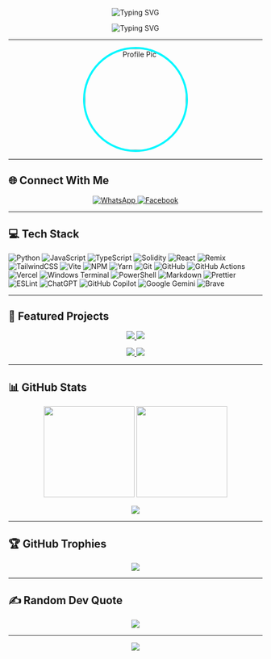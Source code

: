 <!-- HEADER -->
<p align="center">
  <img src="https://readme-typing-svg.demolab.com?font=Bungee&weight=900&size=72&pause=1000&color=00F7FF&center=true&vCenter=true&width=1000&height=132&lines=Mystery-CLI" alt="Typing SVG" />
</p>

<p align="center">
  <img src="https://readme-typing-svg.demolab.com?font=Mozilla+Headline&weight=500&size=45&pause=1000&center=true&vCenter=true&width=1000&height=100&lines=Back-End+Developer;Smart+Contract+Engineer;Building+Seamless+UI;Decentralized+Magic%E2%9A%A1" alt="Typing SVG" />
</p>

---

<!-- PROFILE IMAGE -->
<p align="center">
  <img src="https://avatars.githubusercontent.com/u/233705094?s=400&u=c2bf2327d0419d305ff6e04eec879e74d3d58edc&v=4" 
       alt="Profile Pic" 
       width="200" 
       style="border-radius:50%; border:4px solid #00F7FF;" />
</p>

---


## 🌐 Connect With Me
<p align="center">
  <a href="https://wa.me/qr/PNNCQAOB4GIII1">
    <img alt="WhatsApp" src="https://img.shields.io/badge/WhatsApp-25D366?style=for-the-badge&logo=whatsapp&logoColor=white"/>
  </a>
  <a href="https://www.facebook.com/MperoAce">
    <img alt="Facebook" src="https://img.shields.io/badge/Facebook-%231877F2.svg?style=for-the-badge&logo=Facebook&logoColor=white"/>
  </a>
</p>

---

## 💻 Tech Stack
![Python](https://img.shields.io/badge/python-%2314354C.svg?style=for-the-badge&logo=python&logoColor=white)
![JavaScript](https://img.shields.io/badge/javascript-%23323330.svg?style=for-the-badge&logo=javascript&logoColor=%23F7DF1E)
![TypeScript](https://img.shields.io/badge/typescript-%23007ACC.svg?style=for-the-badge&logo=typescript&logoColor=white)
![Solidity](https://img.shields.io/badge/Solidity-%23363636.svg?style=for-the-badge&logo=solidity&logoColor=white)
![React](https://img.shields.io/badge/react-%2320232a.svg?style=for-the-badge&logo=react&logoColor=%2361DAFB)
![Remix](https://img.shields.io/badge/remix-%23000.svg?style=for-the-badge&logo=remix&logoColor=white)
![TailwindCSS](https://img.shields.io/badge/tailwindcss-%2338B2AC.svg?style=for-the-badge&logo=tailwind-css&logoColor=white)
![Vite](https://img.shields.io/badge/vite-%23646CFF.svg?style=for-the-badge&logo=vite&logoColor=white)
![NPM](https://img.shields.io/badge/NPM-%23CB3837.svg?style=for-the-badge&logo=npm&logoColor=white)
![Yarn](https://img.shields.io/badge/yarn-%232C8EBB.svg?style=for-the-badge&logo=yarn&logoColor=white)
![Git](https://img.shields.io/badge/git-%23F05033.svg?style=for-the-badge&logo=git&logoColor=white)
![GitHub](https://img.shields.io/badge/github-%23121011.svg?style=for-the-badge&logo=github&logoColor=white)
![GitHub Actions](https://img.shields.io/badge/github%20actions-%232671E5.svg?style=for-the-badge&logo=githubactions&logoColor=white)
![Vercel](https://img.shields.io/badge/vercel-%23000000.svg?style=for-the-badge&logo=vercel&logoColor=white)
![Windows Terminal](https://img.shields.io/badge/Windows%20Terminal-%234D4D4D.svg?style=for-the-badge&logo=windows-terminal&logoColor=white)
![PowerShell](https://img.shields.io/badge/PowerShell-%235391FE.svg?style=for-the-badge&logo=powershell&logoColor=white)
![Markdown](https://img.shields.io/badge/markdown-%23000000.svg?style=for-the-badge&logo=markdown&logoColor=white)
![Prettier](https://img.shields.io/badge/prettier-%23F7B93E.svg?style=for-the-badge&logo=prettier&logoColor=black)
![ESLint](https://img.shields.io/badge/ESLint-4B3263?style=for-the-badge&logo=eslint&logoColor=white)
![ChatGPT](https://img.shields.io/badge/chatGPT-74aa9c?style=for-the-badge&logo=openai&logoColor=white)
![GitHub Copilot](https://img.shields.io/badge/github_copilot-8957E5?style=for-the-badge&logo=github-copilot&logoColor=white)
![Google Gemini](https://img.shields.io/badge/google%20gemini-8E75B2?style=for-the-badge&logo=google%20gemini&logoColor=white)
![Brave](https://img.shields.io/badge/Brave-FB542B?style=for-the-badge&logo=Brave&logoColor=white)

---

## 📂 Featured Projects
<p align="center">
  <a href="https://github.com/Mystery-CLI/Expense-Tracker">
    <img src="https://github-readme-stats.vercel.app/api/pin/?username=Mystery-CLI&repo=Expense-Tracker&theme=monokai" />
  </a>
  <a href="https://github.com/Mystery-CLI/Ethereum-Wallet-Validator">
    <img src="https://github-readme-stats.vercel.app/api/pin/?username=Mystery-CLI&repo=Ethereum-Wallet-Validator&theme=monokai" />
  </a>
</p>

<p align="center">
  <a href="https://github.com/Mystery-CLI/Novel-CoWriter-AI">
    <img src="https://github-readme-stats.vercel.app/api/pin/?username=Mystery-CLI&repo=Novel-CoWriter-AI&theme=monokai" />
  </a>
  <a href="https://github.com/Mystery-CLI/Starknet-Hackathon">
    <img src="https://github-readme-stats.vercel.app/api/pin/?username=Mystery-CLI&repo=Starknet-Hackathon&theme=monokai" />
  </a>
</p>

---

## 📊 GitHub Stats
<p align="center">
  <img src="https://github-readme-stats.vercel.app/api?username=Mystery-CLI&theme=monokai&hide_border=false&include_all_commits=false&count_private=true" height="180"/>
  <img src="https://github-readme-streak-stats.herokuapp.com/?user=Mystery-CLI&theme=monokai&hide_border=false" height="180"/>
</p>

<p align="center">
  <img src="https://github-readme-activity-graph.vercel.app/graph?username=Mystery-CLI&theme=react-dark&hide_border=true" />
</p>

---

## 🏆 GitHub Trophies
<p align="center">
  <img src="https://github-profile-trophy.vercel.app/?username=Mystery-CLI&theme=monokai&no-frame=false&no-bg=true&margin-w=4" />
</p>

---

## ✍ Random Dev Quote
<p align="center">
  <img src="https://quotes-github-readme.vercel.app/api?type=horizontal&theme=radical"/>
</p>

---

<p align="center">
  <img src="https://capsule-render.vercel.app/api?type=waving&color=gradient&height=100&section=footer"/>
</p>
